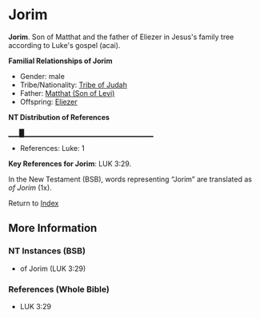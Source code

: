 # Jorim
**Jorim**. 
Son of Matthat and the father of Eliezer in Jesus's family tree according to Luke's gospel (acai). 




**Familial Relationships of Jorim**


* Gender: male
* Tribe/Nationality: [Tribe of Judah](../../../groups/md/acai/Judah.md)
* Father: [Matthat (Son of Levi)](Matthat.2.md)
* Offspring: [Eliezer](Eliezer.md)


**NT Distribution of References**

▁▁█▁▁▁▁▁▁▁▁▁▁▁▁▁▁▁▁▁▁▁▁▁▁▁▁
* References: Luke: 1



**Key References for Jorim**: 
LUK 3:29. 




In the New Testament (BSB), words representing “Jorim” are translated as 
*of Jorim* (1x). 


Return to [Index](00-Index.md)

## More Information

### NT Instances (BSB)

* of Jorim (LUK 3:29)



### References (Whole Bible)

* LUK 3:29



